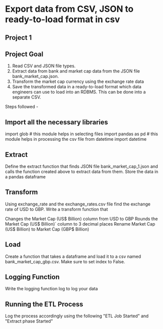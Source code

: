 # Export data from CSV, JSON to ready-to-load format in csv

## Project 1 
## Project Goal
1. Read CSV and JSON file types.
2. Extract data from bank and market cap data from the JSON file bank_market_cap.json.
3. Transform the market cap currency using the exchange rate data
4. Save the transformed data in a ready-to-load format which data engineers can use to load into an RDBMS. This can be done into a separate CSV.

Steps followed -
## Import all the necessary libraries
import glob  # this module helps in selecting files 
import pandas as pd   # this module helps in processing the csv file
from datetime import datetime  

## Extract

Define the extract function that finds JSON file bank_market_cap_1.json and calls the function created above to extract data from them. Store the data in a pandas dataframe

## Transform

Using exchange_rate and the exchange_rates.csv file find the exchange rate of USD to GBP. Write a transform function that

Changes the Market Cap (US$ Billion) column from USD to GBP
Rounds the Market Cap (US$ Billion)` column to 3 decimal places
Rename Market Cap (US$ Billion) to Market Cap (GBP$ Billion)

## Load

Create a function that takes a dataframe and load it to a csv named bank_market_cap_gbp.csv. Make sure to set index to False.

## Logging Function
Write the logging function log to log your data

## Running the ETL Process
Log the process accordingly using the following "ETL Job Started" and "Extract phase Started"
